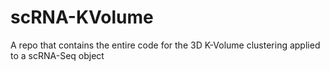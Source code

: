 # scRNA-KVolume
A repo that contains the entire code for the 3D K-Volume clustering applied to a scRNA-Seq object
